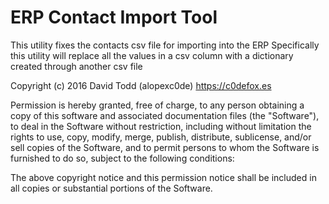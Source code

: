 ERP Contact Import Tool
=======================

This utility fixes the contacts csv file for importing into the ERP
Specifically this utility will replace all the values in a csv column with a dictionary created through another csv file

Copyright (c) 2016 David Todd (alopexc0de) https://c0defox.es

Permission is hereby granted, free of charge, to any person obtaining a copy
of this software and associated documentation files (the "Software"), to deal
in the Software without restriction, including without limitation the rights
to use, copy, modify, merge, publish, distribute, sublicense, and/or sell
copies of the Software, and to permit persons to whom the Software is
furnished to do so, subject to the following conditions:

The above copyright notice and this permission notice shall be included in
all copies or substantial portions of the Software.